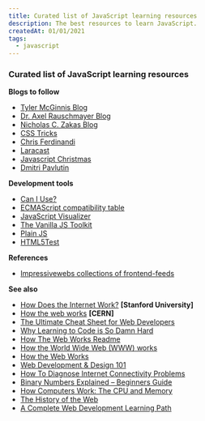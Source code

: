 ```yaml
---
title: Curated list of JavaScript learning resources
description: The best resources to learn JavaScript.
createdAt: 01/01/2021
tags:
  - javascript
---
```


### Curated list of JavaScript learning resources

**Blogs to follow**

- [Tyler McGinnis Blog](https://tylermcginnis.com/blog/)
- [Dr. Axel Rauschmayer Blog](https://2ality.com/)
- [Nicholas C. Zakas Blog](https://humanwhocodes.com/)
- [CSS Tricks](https://css-tricks.com/)
- [Chris Ferdinandi](https://gomakethings.com/)
- [Laracast](https://laracasts.com/)
- [Javascript Christmas](https://javascript.christmas/)
- [Dmitri Pavlutin](https://dmitripavlutin.com/)

**Development tools**

- [Can I Use?](https://caniuse.com/)
- [ECMAScript compatibility table](http://kangax.github.io/compat-table/es6/)
- [JavaScript Visualizer](https://tylermcginnis.com/javascript-visualizer/)
- [The Vanilla JS Toolkit](https://vanillajstoolkit.com/)
- [Plain JS](https://plainjs.com/)
- [HTML5Test](https://html5test.com/)

**References**

- [Impressivewebs collections of frontend-feeds](https://github.com/impressivewebs/frontend-feeds)

**See also**

- [How Does the Internet Work?](https://web.stanford.edu/class/msande91si/www-spr04/readings/week1/InternetWhitepaper.htm) **[Stanford University]**
- [How the web works](https://public-archive.web.cern.ch/en/About/WebWork-en.html) **[CERN]**
- [The Ultimate Cheat Sheet for Web Developers](https://www.thinkful.com/blog/web-developer-cheat-sheet/)
- [Why Learning to Code is So Damn Hard](https://www.thinkful.com/blog/why-learning-to-code-is-so-damn-hard/)
- [How The Web Works Readme](https://learn.co/lessons/how-the-web-works-readme)
- [How the World Wide Web (WWW) works](https://www.explainthatstuff.com/howthewebworks.html)
- [How the Web Works](https://www.vikingcodeschool.com/dashboard#/web-development-basics/how-the-web-works)
- [Web Development & Design 101](https://hostingfacts.com/web-development-101/)
- [How To Diagnose Internet Connectivity Problems](https://service.uoregon.edu/TDClient/2030/Portal/KB/ArticleDet?ID=31787)
- [Binary Numbers Explained – Beginners Guide](http://www.steves-internet-guide.com/binary-numbers-explained/)
- [How Computers Work: The CPU and Memory](https://homepage.cs.uri.edu/faculty/wolfe/book/Readings/Reading04.htm)
- [The History of the Web](https://thehistoryoftheweb.com/timeline/)
- [A Complete Web Development Learning Path](https://academind.com/learn/web-dev/web-development-overview/)